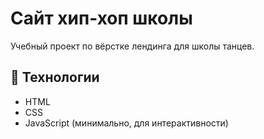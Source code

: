 # Сайт хип-хоп школы   

Учебный проект по вёрстке лендинга для школы танцев.  

## 🔧 Технологии  
- HTML  
- CSS   
- JavaScript (минимально, для интерактивности)  
